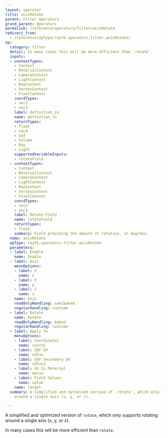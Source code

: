 ```yaml
---
layout: operator
title: axisRotate
parent: Filter Operators
grand_parent: Operators
permalink: /reference/operators/filter/axisRotate
redirect_from:
  - /reference/opType/raytk.operators.filter.axisRotate/
op:
  category: filter
  detail: In many cases this will be more efficient than `rotate`.
  inputs:
  - contextTypes:
    - Context
    - MaterialContext
    - CameraContext
    - LightContext
    - RayContext
    - VertexContext
    - PixelContext
    coordTypes:
    - vec2
    - vec3
    label: definition_in
    name: definition_in
    returnTypes:
    - float
    - vec4
    - Sdf
    - Volume
    - Ray
    - Light
    supportedVariableInputs:
    - rotateField
  - contextTypes:
    - Context
    - MaterialContext
    - CameraContext
    - LightContext
    - RayContext
    - VertexContext
    - PixelContext
    coordTypes:
    - vec2
    - vec3
    label: Rotate Field
    name: rotateField
    returnTypes:
    - float
    summary: Field providing the amount of rotation, in degrees.
  name: axisRotate
  opType: raytk.operators.filter.axisRotate
  parameters:
  - label: Enable
    name: Enable
  - label: Axis
    menuOptions:
    - label: X
      name: x
    - label: Y
      name: y
    - label: Z
      name: z
    name: Axis
    readOnlyHandling: semibaked
    regularHandling: runtime
  - label: Rotate
    name: Rotate
    readOnlyHandling: baked
    regularHandling: runtime
  - label: Apply To
    menuOptions:
    - label: Coordinates
      name: coords
    - label: SDF UV
      name: sdfuv
    - label: SDF Secondary UV
      name: sdfuv2
    - label: UV In Material
      name: matuv
    - label: Field Values
      name: value
    name: Target
  summary: A simplified and optimized version of `rotate`, which only supports rotating
    around a single axis (x, y, or z).

---
```



A simplified and optimized version of `rotate`, which only supports rotating around a single axis (x, y, or z).

In many cases this will be more efficient than `rotate`.